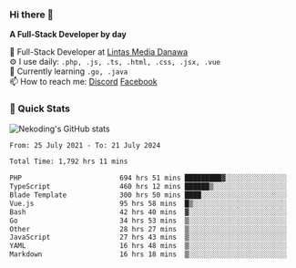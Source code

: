 ### Hi there 👋

**A Full-Stack Developer by day**

🔭 Full-Stack Developer at [Lintas Media Danawa](https://www.lintasmediadanawa.com/)  
⚙️ I use daily: `.php, .js, .ts, .html, .css, .jsx, .vue`  
🌱 Currently learning `.go, .java`  
📫 How to reach me: [Discord](https://discordapp.com/users/984448732999327766)  [Facebook](https://fb.me/tyvandi)  

### 🚀 Quick Stats  

![Nekoding's GitHub stats](https://github-readme-stats.vercel.app/api?username=nekoding&show_icons=true)

<!--START_SECTION:waka-->

```txt
From: 25 July 2021 - To: 21 July 2024

Total Time: 1,792 hrs 11 mins

PHP                        694 hrs 51 mins █████████▓░░░░░░░░░░░░░░░   38.16 %
TypeScript                 460 hrs 12 mins ██████▒░░░░░░░░░░░░░░░░░░   25.28 %
Blade Template             300 hrs 50 mins ████░░░░░░░░░░░░░░░░░░░░░   16.52 %
Vue.js                     95 hrs 58 mins  █▒░░░░░░░░░░░░░░░░░░░░░░░   05.27 %
Bash                       42 hrs 40 mins  ▓░░░░░░░░░░░░░░░░░░░░░░░░   02.34 %
Go                         34 hrs 53 mins  ▒░░░░░░░░░░░░░░░░░░░░░░░░   01.92 %
Other                      28 hrs 27 mins  ▒░░░░░░░░░░░░░░░░░░░░░░░░   01.56 %
JavaScript                 27 hrs 43 mins  ▒░░░░░░░░░░░░░░░░░░░░░░░░   01.52 %
YAML                       16 hrs 48 mins  ▒░░░░░░░░░░░░░░░░░░░░░░░░   00.92 %
Markdown                   16 hrs 18 mins  ▒░░░░░░░░░░░░░░░░░░░░░░░░   00.90 %
```

<!--END_SECTION:waka-->

<!--
**nekoding/nekoding** is a ✨ _special_ ✨ repository because its `README.md` (this file) appears on your GitHub profile.

Here are some ideas to get you started:

- 🔭 I’m currently working on ...
- 🌱 I’m currently learning ...
- 👯 I’m looking to collaborate on ...
- 🤔 I’m looking for help with ...
- 💬 Ask me about ...
- 📫 How to reach me: ...
- 😄 Pronouns: ...
- ⚡ Fun fact: ...
-->
